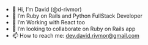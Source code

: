 - 👋 Hi, I’m David (@d-rivmor)
- 👀 I’m Ruby on Rails and Python FullStack Developer
- 👀 I’m Working with React too
- 💞️ I’m looking to collaborate on Ruby on Rails app
- 📫 How to reach me: dev.david.rivmor@gmail.com

<!---
d-rivmor/d-rivmor is a ✨ special ✨ repository because its `README.md` (this file) appears on your GitHub profile.
You can click the Preview link to take a look at your changes.
--->
